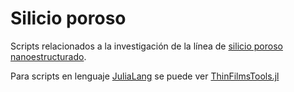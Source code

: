 # Silicio poroso

Scripts relacionados a la investigación de la línea de [silicio poroso nanoestructurado](https://ifis.conicet.gov.ar/fisica-de-semiconductores/).

Para scripts en lenguaje [JuliaLang](https://www.julialang.org) se puede ver [ThinFilmsTools.jl](https://github.com/lnacquaroli/ThinFilmsTools.jl)

